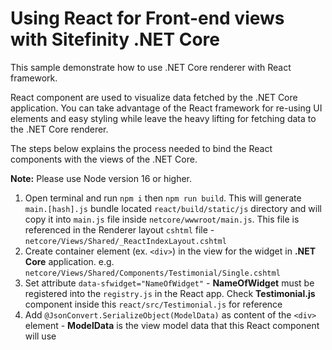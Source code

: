 # Using React for Front-end views with Sitefinity .NET Core

This sample demonstrate how to use .NET Core renderer with React framework.

React component are used to visualize data fetched by the .NET Core application. You can take advantage of the React framework for re-using UI elements and easy styling while leave the heavy lifting for fetching data to the .NET Core renderer.

The steps below explains the process needed to bind the React components with the views of the .NET Core.


**Note:** Please use Node version 16 or higher.

1. Open terminal and run `npm i` then `npm run build`. This will generate `main.[hash].js` bundle located `react/build/static/js` directory and will copy it into `main.js` file inside `netcore/wwwroot/main.js`. This file is referenced in the Renderer layout `cshtml` file - `netcore/Views/Shared/_ReactIndexLayout.cshtml`
2. Create container element (ex. `<div>`) in the view for the widget in **.NET Core** application. e.g. `netcore/Views/Shared/Components/Testimonial/Single.cshtml`
3. Set attribute `data-sfwidget="NameOfWidget"` - **NameOfWidget** must be registered into the `registry.js` in the React app. Check **Testimonial.js** component inside this `react/src/Testimonial.js` for reference
4. Add `@JsonConvert.SerializeObject(ModelData)` as content of the `<div>` element - **ModelData** is the view model data that this React component will use